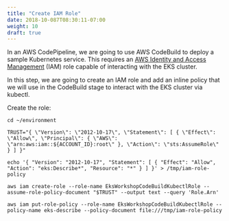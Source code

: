 ```yaml
---
title: "Create IAM Role"
date: 2018-10-087T08:30:11-07:00
weight: 10
draft: true
---
```


In an AWS CodePipeline, we are going to use AWS CodeBuild to deploy a sample Kubernetes service.
This requires an [AWS Identity and Access Management](https://aws.amazon.com/iam/) (IAM) role capable of interacting
with the EKS cluster.

In this step, we are going to create an IAM role and add an inline policy that we will use in the CodeBuild stage
to interact with the EKS cluster via kubectl.

Create the role:

```
cd ~/environment

TRUST="{ \"Version\": \"2012-10-17\", \"Statement\": [ { \"Effect\": \"Allow\", \"Principal\": { \"AWS\": \"arn:aws:iam::${ACCOUNT_ID}:root\" }, \"Action\": \"sts:AssumeRole\" } ] }"

echo '{ "Version": "2012-10-17", "Statement": [ { "Effect": "Allow", "Action": "eks:Describe*", "Resource": "*" } ] }' > /tmp/iam-role-policy

aws iam create-role --role-name EksWorkshopCodeBuildKubectlRole --assume-role-policy-document "$TRUST" --output text --query 'Role.Arn'

aws iam put-role-policy --role-name EksWorkshopCodeBuildKubectlRole --policy-name eks-describe --policy-document file:///tmp/iam-role-policy
```
